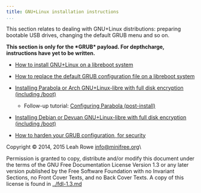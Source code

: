 ```yaml
---
title: GNU+Linux installation instructions
...
```


This section relates to dealing with GNU+Linux distributions: preparing
bootable USB drives, changing the default GRUB menu and so on.

**This section is only for the \*GRUB\* payload. For depthcharge,
instructions have yet to be written.**

-   [How to install GNU+Linux on a libreboot
    system](grub_boot_installer.md)

-   [How to replace the default GRUB configuration file on a libreboot
    system](grub_cbfs.md)
-   [Installing Parabola or Arch GNU+Linux-libre with full disk
    encryption (including /boot)](encrypted_parabola.md)
    -   Follow-up tutorial: [Configuring Parabola
        (post-install)](configuring_parabola.md)
-   [Installing Debian or Devuan GNU+Linux-libre with full disk
    encryption (including /boot)](encrypted_debian.md)
-   [How to harden your GRUB configuration, for
    security](grub_hardening.md)

Copyright © 2014, 2015 Leah Rowe <info@minifree.org>\

Permission is granted to copy, distribute and/or modify this document
under the terms of the GNU Free Documentation License Version 1.3 or any later
version published by the Free Software Foundation
with no Invariant Sections, no Front Cover Texts, and no Back Cover Texts.
A copy of this license is found in [../fdl-1.3.md](../fdl-1.3.md)
